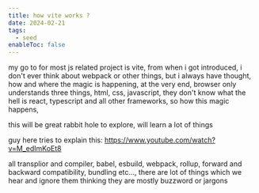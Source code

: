 ```yaml
---
title: how vite works ?
date: 2024-02-21
tags:
  - seed
enableToc: false
---
```

my go to for most js related project is vite, from when i got introduced, i don't ever think about webpack or other things, but i always have thought, how and where the magic is happening, at the very end, browser only understands three things, html, css, javascript, they don't know what the hell is react, typescript and all other frameworks, so how this magic happens,

this will be great rabbit hole to explore, will learn a lot of things

guy here tries to explain this: https://www.youtube.com/watch?v=M_edImKoEt8

all transplior and compiler, babel, esbuild, webpack, rollup, forward and backward compatibility, bundling etc..., there are lot of things which we hear and ignore them thinking they are mostly buzzword or jargons 